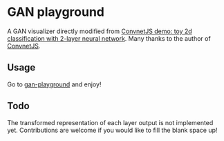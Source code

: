 # GAN playground

A GAN visualizer directly modified from [ConvnetJS demo: toy 2d classification with 2-layer neural network](https://cs.stanford.edu/people/karpathy/convnetjs/demo/classify2d.html). Many thanks to the author of [ConvnetJS](https://cs.stanford.edu/people/karpathy/convnetjs/).
## Usage

Go to [gan-playground](https://chung-i.github.io/gan-playgro…) and enjoy!

## Todo

The transformed representation of each layer output is not implemented yet. Contributions are welcome if you would like to fill the blank space up!